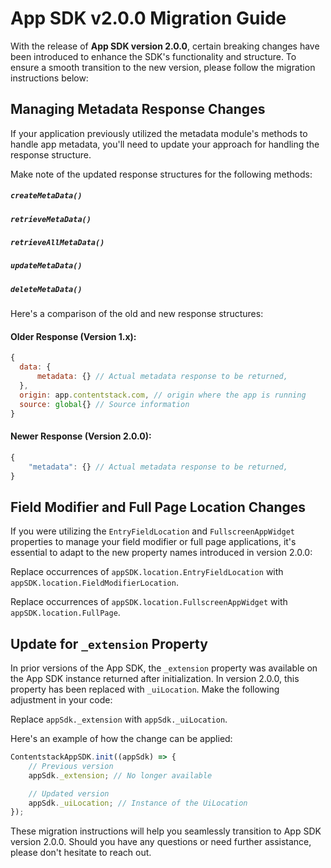 # App SDK v2.0.0 Migration Guide

With the release of **App SDK version 2.0.0**, certain breaking changes have been introduced to enhance the SDK's functionality and structure. To ensure a smooth transition to the new version, please follow the migration instructions below:

## Managing Metadata Response Changes

If your application previously utilized the metadata module's methods to handle app metadata, you'll need to update your approach for handling the response structure.

Make note of the updated response structures for the following methods:

##### `createMetaData()`

##### `retrieveMetaData()`

##### `retrieveAllMetaData()`

##### `updateMetaData()`

##### `deleteMetaData()`

Here's a comparison of the old and new response structures:

#### Older Response (Version 1.x):

```js
{
  data: {
      metadata: {} // Actual metadata response to be returned,
  },
  origin: app.contentstack.com, // origin where the app is running
  source: global{} // Source information
}
```

#### Newer Response (Version 2.0.0):

```js
{
    "metadata": {} // Actual metadata response to be returned,
}
```

## Field Modifier and Full Page Location Changes

If you were utilizing the `EntryFieldLocation` and `FullscreenAppWidget` properties to manage your field modifier or full page applications, it's essential to adapt to the new property names introduced in version 2.0.0:

Replace occurrences of `appSDK.location.EntryFieldLocation` with `appSDK.location.FieldModifierLocation`.

Replace occurrences of `appSDK.location.FullscreenAppWidget` with `appSDK.location.FullPage`.

## Update for `_extension` Property

In prior versions of the App SDK, the `_extension` property was available on the App SDK instance returned after initialization. In version 2.0.0, this property has been replaced with `_uiLocation`. Make the following adjustment in your code:

Replace `appSdk._extension` with `appSdk._uiLocation`.

Here's an example of how the change can be applied:

```javascript
ContentstackAppSDK.init((appSdk) => {
    // Previous version
    appSdk._extension; // No longer available

    // Updated version
    appSdk._uiLocation; // Instance of the UiLocation
});
```

These migration instructions will help you seamlessly transition to App SDK version 2.0.0. Should you have any questions or need further assistance, please don't hesitate to reach out.

